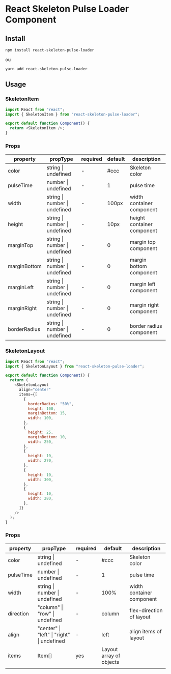 # React Skeleton Pulse Loader Component

## Install

```shell
npm install react-skeleton-pulse-loader
```

ou

```shell
yarn add react-skeleton-pulse-loader
```

## Usage

### SkeletonItem

```js
import React from "react";
import { SkeletonItem } from "react-skeleton-pulse-loader";

export default function Component() {
  return <SkeletonItem />;
}
```

### Props

| property     | propType                      | required | default | description                |
| ------------ | ----------------------------- | -------- | ------- | -------------------------- |
| color        | string \| undefined           | \-       | \#ccc   | Skeleton color             |
| pulseTime    | number \| undefined           | \-       | 1       | pulse time                 |
| width        | string \| number \| undefined | \-       | 100px   | width container component  |
| height       | string \| number \| undefined | \-       | 10px    | height container component |
| marginTop    | string \| number \| undefined | \-       | 0       | margin top component       |
| marginBottom | string \| number \| undefined | \-       | 0       | margin bottom component    |
| marginLeft   | string \| number \| undefined | \-       | 0       | margin left component      |
| marginRight  | string \| number \| undefined | \-       | 0       | margin right component     |
| borderRadius | string \| number \| undefined | \-       | 0       | border radius component    |

### SkeletonLayout

```js
import React from "react";
import { SkeletonLayout } from "react-skeleton-pulse-loader";

export default function Component() {
  return (
    <SkeletonLayout
      align="center"
      items={[
        {
          borderRadius: "50%",
          height: 100,
          marginBottom: 15,
          width: 100,
        },
        {
          height: 25,
          marginBottom: 10,
          width: 250,
        },
        {
          height: 10,
          width: 270,
        },
        {
          height: 10,
          width: 300,
        },
        {
          height: 10,
          width: 280,
        },
      ]}
    />
  );
}
```

### Props

| property  | propType                                   | required | default                 | description               |
| --------- | ------------------------------------------ | -------- | ----------------------- | ------------------------- |
| color     | string \| undefined                        | \-       | \#ccc                   | Skeleton color            |
| pulseTime | number \| undefined                        | \-       | 1                       | pulse time                |
| width     | string \| number \| undefined              | \-       | 100%                    | width container component |
| direction | "column" \| "row" \| undefined             | \-       | column                  | flex\-direction of layout |
| align     | "center" \| "left" \| "right" \| undefined | \-       | left                    | align items of layout     |
| items     | Item\[\]                                   | yes      | Layout array of objects |
|           |                                            |          |                         |                           |
